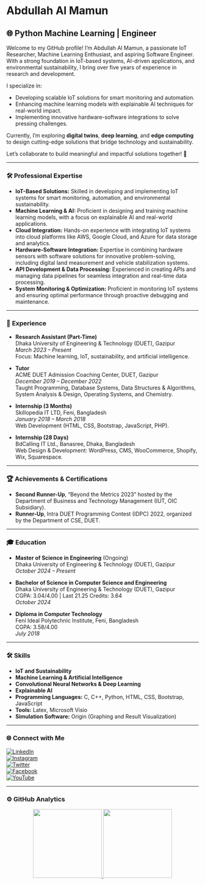 # Abdullah Al Mamun

## 🌐 Python Machine Learning | Engineer

Welcome to my GitHub profile! I’m Abdullah Al Mamun, a passionate IoT Researcher, Machine Learning Enthusiast, and aspiring Software Engineer. With a strong foundation in IoT-based systems, AI-driven applications, and environmental sustainability, I bring over five years of experience in research and development.

I specialize in:

- Developing scalable IoT solutions for smart monitoring and automation.
- Enhancing machine learning models with explainable AI techniques for real-world impact.
- Implementing innovative hardware-software integrations to solve pressing challenges.

Currently, I’m exploring **digital twins**, **deep learning**, and **edge computing** to design cutting-edge solutions that bridge technology and sustainability.

Let’s collaborate to build meaningful and impactful solutions together! 🚀

---

### 🛠️ **Professional Expertise**

- **IoT-Based Solutions:** Skilled in developing and implementing IoT systems for smart monitoring, automation, and environmental sustainability.  
- **Machine Learning & AI:** Proficient in designing and training machine learning models, with a focus on explainable AI and real-world applications.  
- **Cloud Integration:** Hands-on experience with integrating IoT systems into cloud platforms like AWS, Google Cloud, and Azure for data storage and analytics.  
- **Hardware-Software Integration:** Expertise in combining hardware sensors with software solutions for innovative problem-solving, including digital land measurement and vehicle stabilization systems.  
- **API Development & Data Processing:** Experienced in creating APIs and managing data pipelines for seamless integration and real-time data processing.  
- **System Monitoring & Optimization:** Proficient in monitoring IoT systems and ensuring optimal performance through proactive debugging and maintenance.

---

### 💼 **Experience**

- **Research Assistant (Part-Time)**  
  Dhaka University of Engineering & Technology (DUET), Gazipur  
  *March 2023 – Present*  
  Focus: Machine learning, IoT, sustainability, and artificial intelligence.

- **Tutor**  
  ACME DUET Admission Coaching Center, DUET, Gazipur  
  *December 2019 – December 2022*  
  Taught Programming, Database Systems, Data Structures & Algorithms, System Analysis & Design, Operating Systems, and Chemistry.

- **Internship (3 Months)**  
  Skillopedia IT LTD, Feni, Bangladesh  
  *January 2018 – March 2018*  
  Web Development (HTML, CSS, Bootstrap, JavaScript, PHP).

- **Internship (28 Days)**  
  BdCalling IT Ltd., Banasree, Dhaka, Bangladesh  
  Web Design & Development: WordPress, CMS, WooCommerce, Shopify, Wix, Squarespace.

---

### 🏆 **Achievements & Certifications**

- **Second Runner-Up**, “Beyond the Metrics 2023” hosted by the Department of Business and Technology Management (IUT, OIC Subsidiary).  
- **Runner-Up**, Intra DUET Programming Contest (IDPC) 2022, organized by the Department of CSE, DUET.

---

### 🎓 **Education**

- **Master of Science in Engineering** (Ongoing)  
  Dhaka University of Engineering & Technology (DUET), Gazipur  
  *October 2024 – Present*  

- **Bachelor of Science in Computer Science and Engineering**  
  Dhaka University of Engineering & Technology (DUET), Gazipur  
  CGPA: 3.04/4.00 | Last 21.25 Credits: 3.64  
  *October 2024*

- **Diploma in Computer Technology**  
  Feni Ideal Polytechnic Institute, Feni, Bangladesh  
  CGPA: 3.58/4.00  
  *July 2018*

---

### 🛠️ **Skills**

- **IoT and Sustainability**  
- **Machine Learning & Artificial Intelligence**  
- **Convolutional Neural Networks & Deep Learning**  
- **Explainable AI**  
- **Programming Languages:** C, C++, Python, HTML, CSS, Bootstrap, JavaScript  
- **Tools:** Latex, Microsoft Visio  
- **Simulation Software:** Origin (Graphing and Result Visualization)

---

### 🌐 **Connect with Me**

[![LinkedIn](https://cdn-icons-png.flaticon.com/512/174/174857.png)](https://linkedin.com/abdullah-al-mamun-5857a0148)  
[![Instagram](https://cdn-icons-png.flaticon.com/512/2111/2111463.png)](https://instagram.com/abdullah_al_mamun_19971)  
[![Twitter](https://cdn-icons-png.flaticon.com/512/733/733579.png)](https://twitter.com/abdullahmamun72)  
[![Facebook](https://cdn-icons-png.flaticon.com/512/124/124010.png)](https://facebook.com/profile.php?id=100008344238210)  
[![YouTube](https://cdn-icons-png.flaticon.com/512/174/174883.png)](https://www.youtube.com/@BitByByte-d2q)

---

### ⚙️ **GitHub Analytics**

<p align="center">
  <a href="https://github.com/mamun9ey">
    <img height="180em" src="https://github-readme-stats-eight-theta.vercel.app/api/top-langs/?username=mamun9ey&layout=compact&langs_count=8&theme=algolia"/>
  </a>
  <img height="180em" src="https://github-readme-streak-stats.herokuapp.com/?user=mamun9ey&show_icons=true&locale=en&layout=demo&theme=merko&hide_border=true" />
</p>
